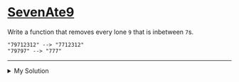 # [SevenAte9](https://www.codewars.com/kata/559f44187fa851efad000087)

Write a function that removes every lone `9` that is inbetween `7`s.

    "79712312" --> "7712312"
    "79797" --> "777"

---

<details><summary>My Solution</summary>

```js
function sevenAte9(str) {
  return str.replace(/79(?=7)/g, '7');
}
```

</details>
